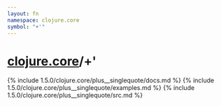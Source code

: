 ```yaml
---
layout: fn
namespace: clojure.core
symbol: "+'"
---
```


# [clojure.core](../)/+'

{% include 1.5.0/clojure.core/plus__singlequote/docs.md %}
{% include 1.5.0/clojure.core/plus__singlequote/examples.md %}
{% include 1.5.0/clojure.core/plus__singlequote/src.md %}

